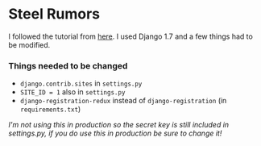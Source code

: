 # Steel Rumors

I followed the tutorial from [here](http://arunrocks.com/building-a-hacker-news-clone-in-django-part-1/). I used Django 1.7 and a few things had to be modified.

### Things needed to be changed
- `django.contrib.sites` in `settings.py`
- `SITE_ID = 1` also in `settings.py`
- `django-registration-redux` instead of `django-registration` (in `requirements.txt`)

_I'm not using this in production so the secret key is still included in settings.py, if you do use this in production be sure to change it!_